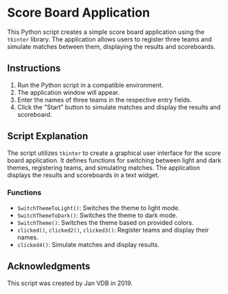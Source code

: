 # Score Board Application

This Python script creates a simple score board application using the `tkinter` library. The application allows users to register three teams and simulate matches between them, displaying the results and scoreboards.

## Instructions

1. Run the Python script in a compatible environment.
2. The application window will appear.
3. Enter the names of three teams in the respective entry fields.
4. Click the "Start" button to simulate matches and display the results and scoreboard.

## Script Explanation

The script utilizes `tkinter` to create a graphical user interface for the score board application. It defines functions for switching between light and dark themes, registering teams, and simulating matches. The application displays the results and scoreboards in a text widget.

### Functions

- `SwitchThemeToLight()`: Switches the theme to light mode.
- `SwitchThemeToDark()`: Switches the theme to dark mode.
- `SwitchTheme()`: Switches the theme based on provided colors.
- `clicked()`, `clicked2()`, `clicked3()`: Register teams and display their names.
- `clicked4()`: Simulate matches and display results.

## Acknowledgments

This script was created by Jan VDB in 2019.

